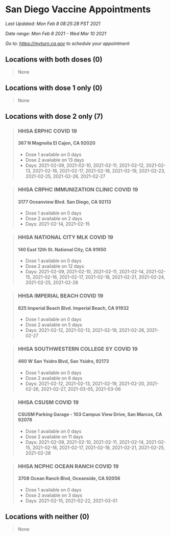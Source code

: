 # San Diego Vaccine Appointments
*Last Updated: Mon Feb 8 08:25:28 PST 2021*

*Date range: Mon Feb 8 2021 - Wed Mar 10 2021*

*Go to: <https://myturn.ca.gov> to schedule your appointment*


## Locations with both doses (0)

>None

## Locations with dose 1 only (0)

>None

## Locations with dose 2 only (7)

>### HHSA ERPHC COVID 19
>#### 367 N Magnolia El Cajon, CA 92020
>- Dose 1 available on 0 days
>- Dose 2 available on 13 days
>  - Days: 2021-02-09, 2021-02-10, 2021-02-11, 2021-02-12, 2021-02-13, 2021-02-16, 2021-02-17, 2021-02-18, 2021-02-19, 2021-02-23, 2021-02-25, 2021-02-26, 2021-02-27

>### HHSA CRPHC IMMUNIZATION CLINIC COVID 19
>#### 3177 Oceanview Blvd. San Diego, CA 92113
>- Dose 1 available on 0 days
>- Dose 2 available on 2 days
>  - Days: 2021-02-14, 2021-02-15

>### HHSA NATIONAL CITY MLK COVID 19
>#### 140 East 12th St. National City, CA 91950
>- Dose 1 available on 0 days
>- Dose 2 available on 12 days
>  - Days: 2021-02-09, 2021-02-10, 2021-02-11, 2021-02-14, 2021-02-15, 2021-02-16, 2021-02-17, 2021-02-18, 2021-02-21, 2021-02-24, 2021-02-25, 2021-02-28

>### HHSA IMPERIAL BEACH COVID 19
>#### 825 Imperial Beach Blvd. Imperial Beach, CA 91932
>- Dose 1 available on 0 days
>- Dose 2 available on 5 days
>  - Days: 2021-02-12, 2021-02-13, 2021-02-19, 2021-02-26, 2021-02-27

>### HHSA SOUTHWESTERN COLLEGE SY COVID 19
>#### 460 W San Ysidro Blvd, San Ysidro, 92173
>- Dose 1 available on 0 days
>- Dose 2 available on 8 days
>  - Days: 2021-02-12, 2021-02-13, 2021-02-19, 2021-02-20, 2021-02-26, 2021-02-27, 2021-03-05, 2021-03-06

>### HHSA CSUSM COVID 19
>#### CSUSM Parking Garage - 103 Campus View Drive, San Marcos, CA 92078
>- Dose 1 available on 0 days
>- Dose 2 available on 11 days
>  - Days: 2021-02-09, 2021-02-10, 2021-02-11, 2021-02-14, 2021-02-15, 2021-02-16, 2021-02-17, 2021-02-18, 2021-02-21, 2021-02-25, 2021-02-28

>### HHSA NCPHC OCEAN RANCH COVID 19
>#### 3708 Ocean Ranch Blvd, Oceanside, CA 92056
>- Dose 1 available on 0 days
>- Dose 2 available on 3 days
>  - Days: 2021-02-15, 2021-02-22, 2021-03-01

## Locations with neither (0)

>None

